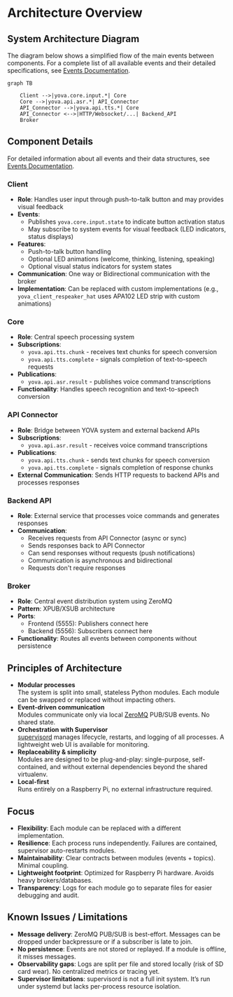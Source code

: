 # Architecture Overview

## System Architecture Diagram

The diagram below shows a simplified flow of the main events between components. For a complete list of all available events and their detailed specifications, see [Events Documentation](events.md).

```mermaid
graph TB
    
    Client -->|yova.core.input.*| Core
    Core -->|yova.api.asr.*| API_Connector
    API_Connector -->|yova.api.tts.*| Core
    API_Connector <-->|HTTP/Websocket/...| Backend_API
    Broker
```

## Component Details

For detailed information about all events and their data structures, see [Events Documentation](events.md).

### Client
- **Role**: Handles user input through push-to-talk button and may provides visual feedback
- **Events**: 
  - Publishes `yova.core.input.state` to indicate button activation status
  - May subscribe to system events for visual feedback (LED indicators, status displays)
- **Features**: 
  - Push-to-talk button handling
  - Optional LED animations (welcome, thinking, listening, speaking)
  - Optional visual status indicators for system states
- **Communication**: One way or Bidirectional communication with the broker
- **Implementation**: Can be replaced with custom implementations (e.g., `yova_client_respeaker_hat` uses APA102 LED strip with custom animations)

### Core
- **Role**: Central speech processing system
- **Subscriptions**: 
  - `yova.api.tts.chunk` - receives text chunks for speech conversion
  - `yova.api.tts.complete` - signals completion of text-to-speech requests
- **Publications**: 
  - `yova.api.asr.result` - publishes voice command transcriptions
- **Functionality**: Handles speech recognition and text-to-speech conversion

### API Connector
- **Role**: Bridge between YOVA system and external backend APIs
- **Subscriptions**: 
  - `yova.api.asr.result` - receives voice command transcriptions
- **Publications**: 
  - `yova.api.tts.chunk` - sends text chunks for speech conversion
  - `yova.api.tts.complete` - signals completion of response chunks
- **External Communication**: Sends HTTP requests to backend APIs and processes responses

### Backend API
- **Role**: External service that processes voice commands and generates responses
- **Communication**: 
  - Receives requests from API Connector (async or sync)
  - Sends responses back to API Connector
  - Can send responses without requests (push notifications)
  - Communication is asynchronous and bidirectional
  - Requests don't require responses

### Broker
- **Role**: Central event distribution system using ZeroMQ
- **Pattern**: XPUB/XSUB architecture
- **Ports**: 
  - Frontend (5555): Publishers connect here
  - Backend (5556): Subscribers connect here
- **Functionality**: Routes all events between components without persistence

## Principles of Architecture
- **Modular processes**  
  The system is split into small, stateless Python modules. Each module can be swapped or replaced without impacting others.  
- **Event-driven communication**  
  Modules communicate only via local [ZeroMQ](https://zeromq.org/) PUB/SUB events. No shared state.  
- **Orchestration with Supervisor**  
  [supervisord](http://supervisord.org/) manages lifecycle, restarts, and logging of all processes. A lightweight web UI is available for monitoring.  
- **Replaceability & simplicity**  
  Modules are designed to be plug-and-play: single-purpose, self-contained, and without external dependencies beyond the shared virtualenv.  
- **Local-first**  
  Runs entirely on a Raspberry Pi, no external infrastructure required.

## Focus
- **Flexibility**: Each module can be replaced with a different implementation.
- **Resilience**: Each process runs independently. Failures are contained, supervisor auto-restarts modules.  
- **Maintainability**: Clear contracts between modules (events + topics). Minimal coupling.  
- **Lightweight footprint**: Optimized for Raspberry Pi hardware. Avoids heavy brokers/databases.  
- **Transparency**: Logs for each module go to separate files for easier debugging and audit.  

## Known Issues / Limitations
- **Message delivery**: ZeroMQ PUB/SUB is best-effort. Messages can be dropped under backpressure or if a subscriber is late to join.  
- **No persistence**: Events are not stored or replayed. If a module is offline, it misses messages.  
- **Observability gaps**: Logs are split per file and stored locally (risk of SD card wear). No centralized metrics or tracing yet.  
- **Supervisor limitations**: supervisord is not a full init system. It’s run under systemd but lacks per-process resource isolation.  